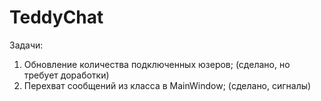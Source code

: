 # TeddyChat
Задачи:
1) Обновление количества подключенных юзеров; (сделано, но требует доработки)
2) Перехват сообщений из класса в MainWindow; (сделано, сигналы)

